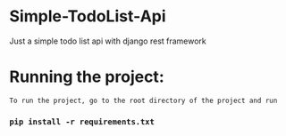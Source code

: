 # Simple-TodoList-Api
Just a simple todo list api with django rest framework

# Running the project:
    To run the project, go to the root directory of the project and run
### `pip install -r requirements.txt`

<!-- ## Available Scripts
##  For Backend
Make sure the api is running on http://localhost:8000](http://localhost:8000)


In the project directory, you can run:


### `npm start` -->